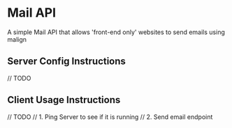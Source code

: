 # Mail API
 A simple Mail API that allows 'front-end only' websites to send emails using malign


## Server Config Instructions
// TODO

## Client Usage Instructions
// TODO
// 1. Ping Server to see if it is running
// 2. Send email endpoint